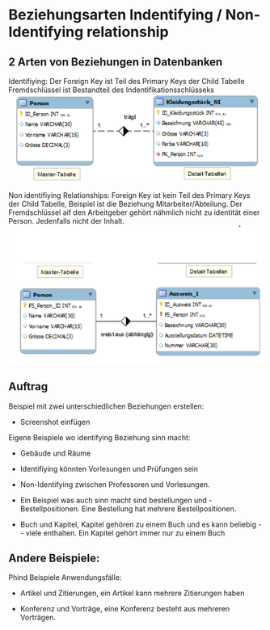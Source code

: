 # Beziehungsarten Indentifying / Non-Identifying relationship
## 2 Arten von Beziehungen in Datenbanken
Identifiying: Der Foreign Key ist Teil des Primary Keys der Child Tabelle
Fremdschlüssel ist Bestandteil des Indentifikationsschlüsseks 
![Identifiying Beispiel](image-3.png)

Non identifiying Relationships: Foreign Key ist kein Teil des Primary Keys der Child Tabelle, Beispiel ist die Beziehung Mitarbeiter/Abteilung.
Der Fremdschlüssel aif den Arbeitgeber gehört nähmlich nicht zu identität einer Person. Jedenfalls nicht der Inhalt. 
![Non Identifying Beispiel](image-4.png)

## Auftrag
Beispiel mit zwei unterschiedlichen Beziehungen erstellen:
- Screenshot einfügen

Eigene Beispiele wo identifying Beziehung sinn macht: 
- Gebäude und Räume 

- Identifiying könnten Vorlesungen und Prüfungen sein
- Non-Identifying zwischen Professoren und Vorlesungen.

- Ein Beispiel was auch sinn macht sind bestellungen und - Bestellpositionen. Eine Bestellung hat mehrere Bestellpositionen.

- Buch und Kapitel, Kapitel gehören zu einem Buch und es kann beliebig - - viele enthalten. Ein Kapitel gehört immer nur zu einem Buch

Andere Beispiele:
-

Phind Beispiele Anwendungsfälle:

- Artikel und Zitierungen, ein Artikel kann mehrere Zitierungen haben

- Konferenz und Vorträge, eine Konferenz besteht aus mehreren Vorträgen.